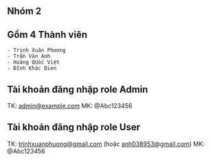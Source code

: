 ## Nhóm 2

## Gồm 4 Thành viên

    - Trịnh Xuân Phương
    - Trần Văn Anh
    - Hoàng QUốc Việt
    - ĐInh Khác Dien

## Tài khoản đăng nhập role Admin

TK: admin@example.com
MK: @Abc123456

## Tài khoản đăng nhập role User

TK: trinhxuanphuong@gmail.com (hoặc anh038953@gmail.com)
MK: @Abc123456
